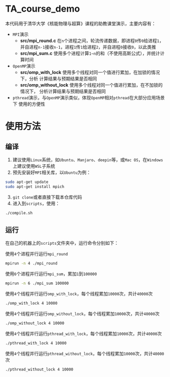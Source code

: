 # TA_course_demo
本代码用于清华大学《核能物理与超算》课程的助教课堂演示，主要内容有：
- `MPI`演示
   * **src/mpi_round.c** 在`n`个进程之间，轮流传递数据，即进程`0`传`0`给进程`1`，
   并自进程`n-1`接收`n-1`，进程`1`传`1`给进程`2`，并自进程`0`接收`0`，以此类推
   * **src/mpi_sum.c** 使用多个进程计算`1~n`的和（不使用高斯公式），并统计计算时间
- `OpenMP`演示
   * **src/omp_with_lock** 使用多个线程对同一个值进行累加，在加锁的情况下，分析
   计算结果与预期结果是否相同
   * **src/omp_without_lock** 使用多个线程对同一个值进行累加，在不加锁的情况下，
   分析计算结果与预期结果是否相同
- `pthread`演示，与`OpenMP`演示类似，体现`OpenMP`相对`pthread`在大部分应用场景下
使用的方便性

# 使用方法
## 编译
1. 建议使用`Linux`系统，如`Ubuntu`、`Manjaro`、`deepin`等，或`Mac OS`，在`Windows`
上建议使用`WSL`子系统
2. 预先安装好`MPI`相关库，以`Ubuntu`为例：
```bash
sudo apt-get update
sudo apt-get install mpich
```
3. `git clone`或者直接下载本仓库代码
4. 进入到`scripts`，使用：
```bash
./compile.sh
```

## 运行
在自己的机器上的`scripts`文件夹中，运行命令分别如下：

使用`4`个进程并行运行`mpi_round`
```bash
mpirun -n 4 ./mpi_round
```

使用`6`个进程并行运行`mpi_sum`，累加`1`到`100000`
```bash
mpirun -n 6 ./mpi_sum 100000
```

使用`4`个线程并行运行`omp_with_lock`，每个线程累加`10000`次，共计`40000`次
```bash
./omp_with_lock 4 10000
```

使用`4`个线程并行运行`omp_without_lock`，每个线程累加`10000`次，共计`40000`次
```bash
./omp_without_lock 4 10000
```

使用`4`个线程并行运行`pthread_with_lock`，每个线程累加`10000`次，共计`40000`次
```bash
./pthread_with_lock 4 10000
```

使用`4`个线程并行运行`pthread_without_lock`，每个线程累加`10000`次，共计`40000`次
```bash
./pthread_without_lock 4 10000
```
